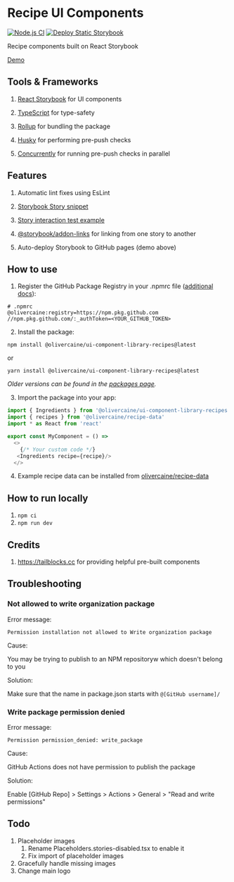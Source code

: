 # Recipe UI Components

[![Node.js CI](https://github.com/olivercaine/ui-component-library/actions/workflows/node.js.yml/badge.svg)](https://github.com/olivercaine/ui-component-library/actions/workflows/node.js.yml) [![Deploy Static Storybook](https://github.com/olivercaine/ui-component-library/actions/workflows/storybook.yml/badge.svg)](https://github.com/olivercaine/ui-component-library/actions/workflows/storybook.yml)

Recipe components built on React Storybook

[Demo](https://olivercaine.github.io/ui-component-library-recipes)

## Tools & Frameworks

1. [React Storybook](https://storybook.js.org/) for UI components

2. [TypeScript](https://www.typescriptlang.org/) for type-safety

3. [Rollup](https://rollupjs.org/) for bundling the package

4. [Husky](https://typicode.github.io/husky) for performing pre-push checks

5. [Concurrently](https://www.npmjs.com/package/concurrently) for running pre-push checks in parallel

## Features

1. Automatic lint fixes using EsLint

2. [Storybook Story snippet](.vscode/snippets.code-snippets)

3. [Story interaction test example](src/ui/basics/Button/Button.stories.tsx)

4. [@storybook/addon-links](https://www.npmjs.com/package/@storybook/addon-links) for linking from one story to another

5. Auto-deploy Storybook to GitHub pages (demo above)

## How to use

1. Register the GitHub Package Registry in your .npmrc file ([additional docs](https://docs.github.com/en/packages/working-with-a-github-packages-registry/working-with-the-npm-registry)):

```
# .npmrc
@olivercaine:registry=https://npm.pkg.github.com
//npm.pkg.github.com/:_authToken=<YOUR_GITHUB_TOKEN>
```

2. Install the package:

```
npm install @olivercaine/ui-component-library-recipes@latest
```

or

```
yarn install @olivercaine/ui-component-library-recipes@latest
```

*Older versions can be found in the [packages page](https://github.com/olivercaine/ui-component-library/pkgs/npm/ui-component-library-recipes).*

3. Import the package into your app:

```typescript
import { Ingredients } from '@olivercaine/ui-component-library-recipes'
import { recipes } from '@olivercaine/recipe-data'
import * as React from 'react'

export const MyComponent = () =>
  <>
    {/* Your custom code */}
   <Ingredients recipe={recipe}/>
  </>
```

4. Example recipe data can be installed from [olivercaine/recipe-data](https://github.com/olivercaine/recipe-data)

## How to run locally

1. `npm ci`
2. `npm run dev`

## Credits

1. https://tailblocks.cc for providing helpful pre-built components

## Troubleshooting

### Not allowed to write organization package

Error message: 

```
Permission installation not allowed to Write organization package
```

Cause: 

You may be trying to publish to an NPM repositoryw which doesn't belong to you

Solution: 

Make sure that the name in package.json starts with `@[GitHub username]/`

### Write package permission denied

Error message: 

```
Permission permission_denied: write_package
```

Cause: 

GitHub Actions does not have permission to publish the package

Solution: 

Enable [GitHub Repo] > Settings > Actions > General > "Read and write permissions"

## Todo

1. Placeholder images    
   1. Rename Placeholders.stories-disabled.tsx to enable it
   2. Fix import of placeholder images
2. Gracefully handle missing images
3. Change main logo